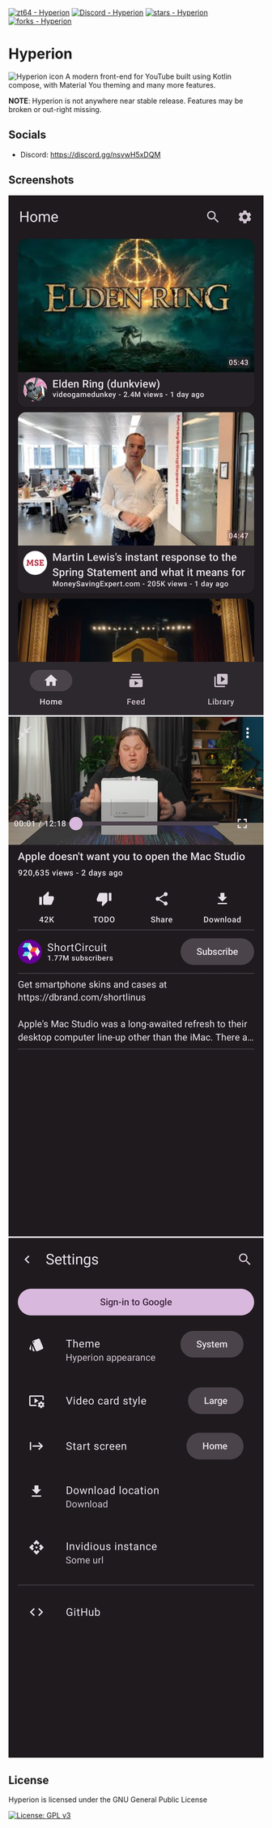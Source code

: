 [![zt64 - Hyperion](https://img.shields.io/static/v1?label=zt64&message=Hyperion&color=teal&logo=github)](https://github.com/zt64/Hyperion "Go to GitHub repo")
[![Discord - Hyperion](https://img.shields.io/discord/952784045702537246?color=teal&label=Hyperion&logo=Discord&logoColor=white)](https://discord.gg/nsvwH5xDQM "Join our discord server")
[![stars - Hyperion](https://img.shields.io/github/stars/zt64/Hyperion?style=social)](https://github.com/zt64/Hyperion)
[![forks - Hyperion](https://img.shields.io/github/forks/zt64/Hyperion?style=social)](https://github.com/zt64/Hyperion)

# Hyperion
<img src="https://github.com/zt64/Hyperion/raw/main/app/src/main/res/mipmap-xxxhdpi/ic_launcher.png" alt="Hyperion icon" width="200"/>
A modern front-end for YouTube built using Kotlin compose, with Material You theming and many more features.

**NOTE**: Hyperion is not anywhere near stable release. Features may be broken or out-right missing.

## Socials
- Discord: https://discord.gg/nsvwH5xDQM

## Screenshots

![Home](assets/home.jpg) ![Player](assets/player.jpg) ![Settings](assets/settings.jpg)
## License
Hyperion is licensed under the GNU General Public License

[![License: GPL v3](https://img.shields.io/badge/License-GPL%20v3-blue.svg)](https://www.gnu.org/licenses/gpl-3.0)

